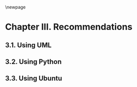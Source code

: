 \newpage

# Chapter III. Recommendations

## 3.1. Using UML

## 3.2. Using Python

## 3.3. Using Ubuntu
